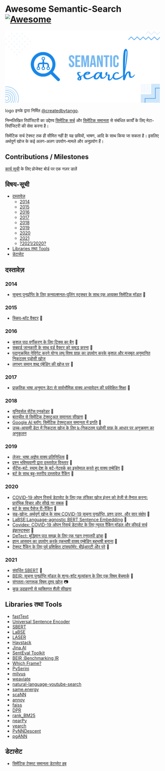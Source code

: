 Awesome Semantic-Search [![Awesome](https://awesome.re/badge.svg)](https://awesome.re)
======================================================================================

<img src ="logo.svg" />

logo इनके द्वारा निर्मित  [@createdbytango](https://instagram.com/createdbytango).

निम्नलिखित रिपॉजिटरी का उद्देश्य [सिमेंटिक
सर्च](https://en.wikipedia.org/wiki/Semantic_search) और [सिमेंटिक
समानता](http://nlpprogress.com/english/semantic_textual_similarity.html)
से संबंधित कार्यों के लिए मेटा-रिपॉजिटरी की सेवा करना है।

सिमेंटिक सर्च टेक्स्ट तक ही सीमित नहीं है! यह छवियों, भाषण, आदि के साथ
किया जा सकता है। इसलिए अर्थपूर्ण खोज के कई अलग-अलग उपयोग-मामले और
अनुप्रयोग हैं।

Contributions / Milestones
--------------------------

[कार्य
सूची](https://github.com/Agrover112/awesome-semantic-search/projects/1)
के लिए प्रोजेक्ट बोर्ड पर एक नज़र डालें

विषय-सूची
---------

-   [दस्तावेज़](#papers)
    -   [2014](#2014)
    -   [2015](#2015)
    -   [2016](#2016)
    -   [2017](#2017)
    -   [2018](#2018)
    -   [2019](#2019)
    -   [2020](#2020)
    -   [2021](#2021)
    -   [?2021/2020?](#20212022)
-   [Libraries तथा Tools](#libraries-and-tools)
-   [डेटासेट](#datasets)

दस्तावेज़
---------

### 2014

-   [सूचना पुनर्प्राप्ति के लिए कनवल्शनल-पूलिंग स्ट्रक्चर के साथ एक
    अव्यक्त सिमेंटिक
    मॉडल](https://www.microsoft.com/en-us/research/wp-content/uploads/2016/02/cikm2014_cdssm_final.pdf)
    📄

### 2015

-   [स्किप-थॉट वैक्टर](https://arxiv.org/pdf/1506.06726.pdf) 📄

### 2016

-   [कुशल पाठ वर्गीकरण के लिए ट्रिक्स का
    बैग](https://arxiv.org/abs/1607.01759) 📄
-   [सबवर्ड जानकारी के साथ वर्ड वैक्टर को समृद्ध
    करना](https://arxiv.org/abs/1607.04606) 📄
-   [पदानुक्रमित नेविगेट करने योग्य लघु विश्व ग्राफ़ का उपयोग करके कुशल
    और मजबूत अनुमानित निकटतम पड़ोसी
    खोज](https://arxiv.org/abs/1603.09320)
-   [लगभग समान शब्द एंबेडिंग की खोज
    पर](https://www.aclweb.org/anthology/P16-1214.pdf) 📄

### 2017

-   [प्राकृतिक भाषा अनुमान डेटा से सार्वभौमिक वाक्य अभ्यावेदन की
    पर्यवेक्षित
    शिक्षा](https://research.fb.com/wp-content/uploads/2017/09/emnlp2017.pdf)
    📄

### 2018

-   [यूनिवर्सल सेंटेंस एनकोडर](https://arxiv.org/pdf/1803.11175.pdf) 📄
-   [बातचीत से सिमेंटिक टेक्स्टुअल समानता
    सीखना](https://arxiv.org/pdf/1804.07754.pdf) 📄
-   [Google AI ब्लॉग: सिमेंटिक टेक्स्टुअल समानता में
    प्रगति](https://ai.googleblog.com/2018/05/advances-in-semantic-textual-similarity.html)
    📄
-   [उच्च-आयामी डेटा में निकटता खोज के लिए k-निकटतम पड़ोसी ग्राफ़ के
    आधार पर अनुक्रमण का अनुकूलन](https://arxiv.org/abs/1810.07355)

### 2019

-   [लेजर: भाषा अज्ञेय वाक्य
    प्रतिनिधित्व](https://engineering.fb.com/2019/01/22/ai-research/laser-multilingual-sentence-embeddings/)
    📄
-   [प्रश्न भविष्यवाणी द्वारा दस्तावेज़
    विस्तार](https://arxiv.org/abs/1904.08375) 📄
-   [सेंटेंस-बर्ट: स्याम देश के बर्ट-नेटवर्क का इस्तेमाल करते हुए वाक्य
    एम्बेडिंग](https://arxiv.org/pdf/1908.10084.pdf) 📄
-   [बर्ट के साथ बहु-स्तरीय दस्तावेज़
    रैंकिंग](https://arxiv.org/abs/1910.14424) 📄

### 2020

-   [COVID-19 ओपन रिसर्च डेटासेट के लिए एक तंत्रिका खोज इंजन को तेजी से
    तैनात करना: प्रारंभिक विचार और सीखे गए
    सबक](https://arxiv.org/abs/2004.05125) 📄
-   [बर्ट के साथ पैसेज री-रैंकिंग](https://arxiv.org/pdf/1901.04085.pdf)
    📄
-   [सह-खोज: अर्थपूर्ण खोज के साथ COVID-19 सूचना पुनर्प्राप्ति, प्रश्न
    उत्तर, और सार संक्षेप](https://arxiv.org/pdf/2006.09595.pdf) 📄
-   [LaBSE:Language-agnostic BERT Sentence
    Embedding](https://arxiv.org/abs/2007.01852) 📄
-   [Covidex: COVID-19 ओपन रिसर्च डेटासेट के लिए न्यूरल रैंकिंग मॉडल और
    कीवर्ड सर्च इंफ्रास्ट्रक्चर](https://arxiv.org/abs/2007.07846) 📄
-   [DeTect: बुद्धिमान पाठ समझ के लिए एक गहन एनएलपी
    ढांचा](https://engineering.linkedin.com/blog/2020/open-sourcing-detext)
    📄
-   [ज्ञान आसवन का उपयोग करके एकभाषी वाक्य एम्बेडिंग बहुभाषी
    बनाना](https://arxiv.org/pdf/2004.09813.pdf) 📄
-   [टेक्स्ट रैंकिंग के लिए पूर्व प्रशिक्षित ट्रांसफॉर्मर: बीईआरटी और
    परे](https://arxiv.org/abs/2010.06467) 📄

### 2021

-   [संवर्धित SBERT](https://arxiv.org/pdf/2010.08240.pdf) 📄
-   [BEIR: सूचना पुनर्प्राप्ति मॉडल के शून्य-शॉट मूल्यांकन के लिए एक
    विषम बेंचमार्क](https://arxiv.org/abs/2104.08663) 📄
-   [संगतता-जागरूक विषम दृश्य खोज](https://arxiv.org/abs/2105.06047) 📷
-   [कुछ उदाहरणों से व्यक्तिगत शैली सीखना](https://chuanenlin.com/personalstyle/)

Libraries तथा Tools
-------------------

-   [fastText](https://fasttext.cc/)
-   [Universal Sentence
    Encoder](https://tfhub.dev/google/universal-sentence-encoder/4)
-   [SBERT](https://www.sbert.net/)
-   [LaBSE](https://tfhub.dev/google/LaBSE/2)
-   [LASER](https://github.com/facebookresearch/LASER)
-   [Haystack](https://github.com/deepset-ai/haystack/)
-   [Jina.AI](https://jina.ai/)
-   [SentEval
    Toolkit](https://github.com/facebookresearch/SentEval?utm_source=catalyzex.com)
-   [BEIR :Benchmarking IR](https://github.com/UKPLab/beir)
-   [Which Frame?](http://whichframe.com/)
-   [PySerini](https://github.com/castorini/pyserini)
-   [milvus](https://www.milvus.io/)
-   [weaviate](https://github.com/semi-technologies/weaviate)
-   [natural-language-youtube-search](https://github.com/haltakov/natural-language-youtube-search)
-   [same.energy](https://www.same.energy/about)
-   [scaNN](https://github.com/google-research/google-research/tree/master/scann)
-   [annoy](https://github.com/spotify/annoy)
-   [faiss](https://github.com/facebookresearch/faiss)
-   [DPR](https://github.com/facebookresearch/DPR)
-   [rank\_BM25](https://github.com/dorianbrown/rank_bm25)
-   [nearPy](http://pixelogik.github.io/NearPy/)
-   [vearch](https://github.com/vearch/vearch)
-   [PyNNDescent](https://github.com/lmcinnes/pynndescent)
-   [pgANN](https://github.com/netrasys/pgANN)

डेटासेट
-------

-   [सिमेंटिक टेक्स्ट समानता डेटासेट
    हब](https://github.com/brmson/dataset-sts)

